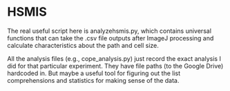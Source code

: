 # HSMIS

The real useful script here is analyzehsmis.py, which contains universal functions that can take the .csv file outputs after ImageJ processing and calculate characteristics about the path and cell size.

All the analysis files (e.g., cope_analysis.py) just record the exact analysis I did for that particular experiment. They have file paths (to the Google Drive) hardcoded in. But maybe a useful tool for figuring out the list comprehensions and statistics for making sense of the data.